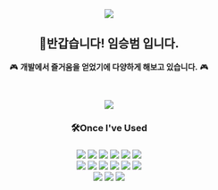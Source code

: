 <!--header-->
<div align="center">
  <img src="https://capsule-render.vercel.app/api?type=transparent&color=0:EEFF00,100:a82da8&height=100&section=header&text=Denma5319&fontSize=70"/>
  <h2 align="center" fontweight="bold">👋반갑습니다! 임승범 입니다.</h2>
</div>

<!--body-->
<div align="center">

  🎮 **개발에서 즐거움을 얻었기에 다양하게 해보고 있습니다.** 🎮
  
  <br>
  
  <div>
  
    
    
  <a href="mailto:firetrap5319@gmail.com" target="_blank"><img src="https://img.shields.io/badge/firetrap5319@gmail.com-EA4335?style=flat&logo=Gmail&logoColor=white"></a>
  </div>
  

  <h3>🛠Once I've Used<h3>
  <!--front-->
  <div>
    <img src="https://img.shields.io/badge/HTML-E34F26?style=flat&logo=HTML5&logoColor=white"/>
    <img src="https://img.shields.io/badge/CSS-1572B6?style=flat&logo=CSS3&logoColor=white"/>
    <img src="https://img.shields.io/badge/bootstrap-7952B3?style=flat&logo=bootstrap&logoColor=white">
    <img src="https://img.shields.io/badge/Javascript-F7DF1E?style=flat&logo=JavaScript&logoColor=white"/>
    <img src="https://img.shields.io/badge/jQuery-0769AD?style=flat&logo=jQuery&logoColor=white"/>
    <img src="https://img.shields.io/badge/Thymeleaf-005F0F?style=flat&logo=Thymeleaf&logoColor=white"/>
  </div>
  <!--back-->
  <div>
    <img src="https://img.shields.io/badge/JAVA-007396?style=flat&logo=java&logoColor=white">
    <img src="https://img.shields.io/badge/Spring Boot-6DB33F?style=flat&logo=Spring Boot&logoColor=white"/>
    <img src="https://img.shields.io/badge/MariaDB-003545?style=flat&logo=MariaDB&logoColor=white"/>
    <img src="https://img.shields.io/badge/Mybatis-0467D?style=flat&logo=Mybatis&logoColor=white"/>
    <img src="https://img.shields.io/badge/JPA-FF6F00?style=flat&logo=JPA&logoColor=white">
    <img src="https://img.shields.io/badge/Gradle-02303A?style=flat&logo=Gradle&logoColor=white"/>
  </div>
  <!--tool-->
  <div>
    <img src="https://img.shields.io/badge/Git-F05032?style=flat&logo=GIT&logoColor=white"/>
    <img src="https://img.shields.io/badge/github-181717?style=flat&logo=github&logoColor=white">
    <img src="https://img.shields.io/badge/Slack-4A154B?style=flat&logo=Slack&logoColor=white"/>
  </div>  

  <!--card
  <br>
  ![SeungBeom59's GitHub stats](https://github-readme-stats.vercel.app/api?username=SeungBeom59&show_icons=true&theme=dracula)  ![Top Langs](https://github-readme-stats.vercel.app/api/top-langs/?username=6810779s&layout=compact&theme=dracula)
  <a href="https://lead-line-872.notion.site/Study-323474e56358421798b46f82cc8ac1c7?pvs=4" target="_blank"><img src="https://img.shields.io/badge/notion study-000000?style=flat&logo=notion&logoColor=white&link=firetrap5319@gmail.com"></a>
  -->
</div>
    


